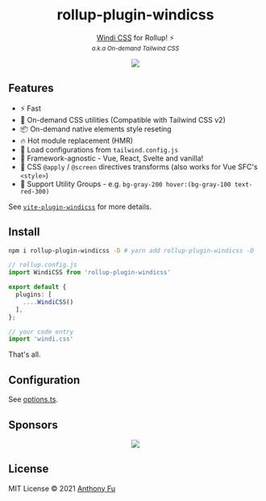 <h1 align='center'>rollup-plugin-windicss</h1>

<p align='center'><a href="https://github.com/voorjaar/windicss">Windi CSS</a> for Rollup! ⚡️<br>
<sup><em>a.k.a On-demand Tailwind CSS</em></sup>
</p>

<p align='center'>
<a href='https://www.npmjs.com/package/rollup-plugin-windicss'>
<img src='https://img.shields.io/npm/v/rollup-plugin-windicss?color=0EA5E9&label='>
</a>
</p>

## Features

- ⚡️ Fast
- 🧩 On-demand CSS utilities (Compatible with Tailwind CSS v2)
- 📦 On-demand native elements style reseting
- 🔥 Hot module replacement (HMR)
- 🍃 Load configurations from `tailwind.config.js`
- 🤝 Framework-agnostic - Vue, React, Svelte and vanilla!
- 📄 CSS `@apply` / `@screen` directives transforms (also works for Vue SFC's `<style>`)
- 🎳 Support Utility Groups - e.g. `bg-gray-200 hover:(bg-gray-100 text-red-300)`

See [`vite-plugin-windicss`](https://github.com/antfu/vite-plugin-windicss) for more details.

## Install

```bash
npm i rollup-plugin-windicss -D # yarn add rollup-plugin-windicss -D
```

```ts
// rollup.config.js
import WindiCSS from 'rollup-plugin-windicss'

export default {
  plugins: [
    ....WindiCSS()
  ],
};
```

```ts
// your code entry
import 'windi.css'
```

That's all.

## Configuration

See [options.ts](https://github.com/windicss/vite-plugin-windicss/blob/main/packages/plugin-utils/src/options.ts).

## Sponsors

<p align="center">
  <a href="https://cdn.jsdelivr.net/gh/antfu/static/sponsors.svg">
    <img src='https://cdn.jsdelivr.net/gh/antfu/static/sponsors.svg'/>
  </a>
</p>

## License

MIT License © 2021 [Anthony Fu](https://github.com/antfu)
